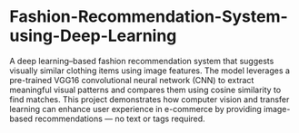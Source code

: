 # Fashion-Recommendation-System-using-Deep-Learning
A deep learning–based fashion recommendation system that suggests visually similar clothing items using image features. The model leverages a pre-trained VGG16 convolutional neural network (CNN) to extract meaningful visual patterns and compares them using cosine similarity to find matches.
This project demonstrates how computer vision and transfer learning can enhance user experience in e-commerce by providing image-based recommendations — no text or tags required.
